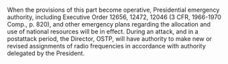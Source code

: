 When the provisions of this part become operative, Presidential emergency authority, including Executive Order 12656, 12472, 12046 (3 CFR, 1966-1970 Comp., p. 820), and other emergency plans regarding the allocation and use of national resources will be in effect. During an attack, and in a postattack period, the Director, OSTP, will have authority to make new or revised assignments of radio frequencies in accordance with authority delegated by the President.


